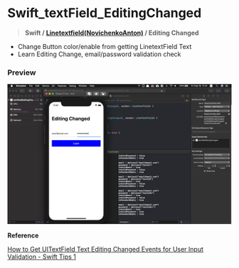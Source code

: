 # Swift_textField_EditingChanged

> **Swift / [Linetextfield(NovichenkoAnton)](https://github.com/NovichenkoAnton/LineTextField) / Editing Changed**



- Change Button color/enable from getting LinetextField Text
- Learn Editing Change, email/password validation check



### Preview

![README_src/Untitled.png](README_src/Untitled.png)





**Reference**

[How to Get UITextField Text Editing Changed Events for User Input Validation - Swift Tips 1](https://www.youtube.com/watch?v=XUH1O1BTUvo)

